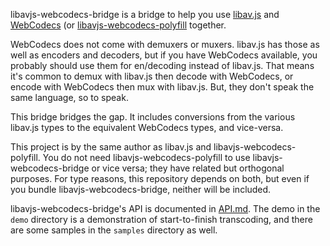 libavjs-webcodecs-bridge is a bridge to help you use [libav.js](https://github.com/Yahweasel/libav.js/) and [WebCodecs](https://github.com/w3c/webcodecs) (or
[libavjs-webcodecs-polyfill](https://github.com/ennuicastr/libavjs-webcodecs-polyfill) together.

WebCodecs does not come with demuxers or muxers. libav.js has those as well as
encoders and decoders, but if you have WebCodecs available, you probably should
use them for en/decoding instead of libav.js. That means it's common to demux
with libav.js then decode with WebCodecs, or encode with WebCodecs then mux with
libav.js. But, they don't speak the same language, so to speak.

This bridge bridges the gap. It includes conversions from the various libav.js
types to the equivalent WebCodecs types, and vice-versa.

This project is by the same author as libav.js and libavjs-webcodecs-polyfill.
You do not need libavjs-webcodecs-polyfill to use libavjs-webcodecs-bridge or
vice versa; they have related but orthogonal purposes. For type reasons, this
repository depends on both, but even if you bundle libavjs-webcodecs-bridge,
neither will be included.

libavjs-webcodecs-bridge's API is documented in [API.md](docs/API.md). The demo
in the `demo` directory is a demonstration of start-to-finish transcoding, and
there are some samples in the `samples` directory as well.
